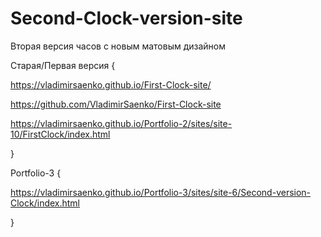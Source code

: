 # Second-Clock-version-site
 
Вторая версия часов с новым матовым дизайном

Старая/Первая версия {

 https://vladimirsaenko.github.io/First-Clock-site/
 
 https://github.com/VladimirSaenko/First-Clock-site
 
 https://vladimirsaenko.github.io/Portfolio-2/sites/site-10/FirstClock/index.html
 
}

Portfolio-3 {

https://vladimirsaenko.github.io/Portfolio-3/sites/site-6/Second-version-Clock/index.html

}
